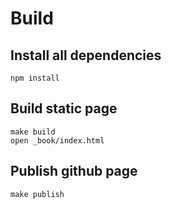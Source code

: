 # Build

## Install all dependencies

    npm install

## Build static page

    make build
    open _book/index.html

## Publish github page

    make publish

